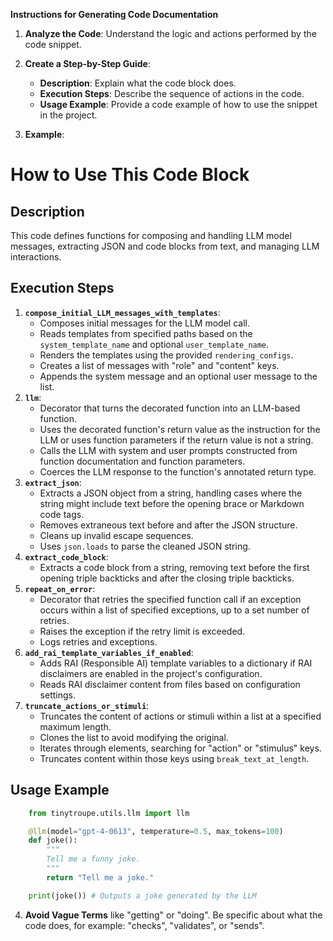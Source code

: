 **Instructions for Generating Code Documentation**

1. **Analyze the Code**: Understand the logic and actions performed by the code snippet.

2. **Create a Step-by-Step Guide**:
    - **Description**: Explain what the code block does.
    - **Execution Steps**: Describe the sequence of actions in the code.
    - **Usage Example**: Provide a code example of how to use the snippet in the project.

3. **Example**:

How to Use This Code Block
=========================================================================================

Description
-------------------------
This code defines functions for composing and handling LLM model messages, extracting JSON and code blocks from text, and managing LLM interactions. 

Execution Steps
-------------------------
1. **`compose_initial_LLM_messages_with_templates`**:
   - Composes initial messages for the LLM model call.
   - Reads templates from specified paths based on the `system_template_name` and optional `user_template_name`.
   - Renders the templates using the provided `rendering_configs`.
   - Creates a list of messages with "role" and "content" keys.
   - Appends the system message and an optional user message to the list.
2. **`llm`**:
   - Decorator that turns the decorated function into an LLM-based function.
   - Uses the decorated function's return value as the instruction for the LLM or uses function parameters if the return value is not a string.
   - Calls the LLM with system and user prompts constructed from function documentation and function parameters.
   - Coerces the LLM response to the function's annotated return type.
3. **`extract_json`**:
   - Extracts a JSON object from a string, handling cases where the string might include text before the opening brace or Markdown code tags.
   - Removes extraneous text before and after the JSON structure.
   - Cleans up invalid escape sequences.
   - Uses `json.loads` to parse the cleaned JSON string.
4. **`extract_code_block`**:
   - Extracts a code block from a string, removing text before the first opening triple backticks and after the closing triple backticks.
5. **`repeat_on_error`**:
   - Decorator that retries the specified function call if an exception occurs within a list of specified exceptions, up to a set number of retries.
   - Raises the exception if the retry limit is exceeded.
   - Logs retries and exceptions.
6. **`add_rai_template_variables_if_enabled`**:
   - Adds RAI (Responsible AI) template variables to a dictionary if RAI disclaimers are enabled in the project's configuration.
   - Reads RAI disclaimer content from files based on configuration settings.
7. **`truncate_actions_or_stimuli`**:
   - Truncates the content of actions or stimuli within a list at a specified maximum length.
   - Clones the list to avoid modifying the original.
   - Iterates through elements, searching for "action" or "stimulus" keys.
   - Truncates content within those keys using `break_text_at_length`.


Usage Example
-------------------------

```python
    from tinytroupe.utils.llm import llm

    @llm(model="gpt-4-0613", temperature=0.5, max_tokens=100)
    def joke():
        """
        Tell me a funny joke.
        """
        return "Tell me a joke."

    print(joke()) # Outputs a joke generated by the LLM

```

4. **Avoid Vague Terms** like "getting" or "doing". Be specific about what the code does, for example: "checks", "validates", or "sends".
